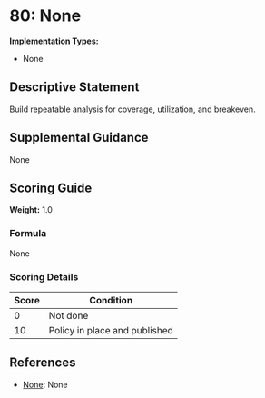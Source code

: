 # 80: None

**Implementation Types:**
- None

## Descriptive Statement

Build repeatable analysis for coverage, utilization, and breakeven.

## Supplemental Guidance

None

## Scoring Guide

**Weight:** 1.0

### Formula

None

### Scoring Details

| Score | Condition |
| ----- | --------- |
| 0 | Not done |
| 10 | Policy in place and published |

## References

- [None](None): None

